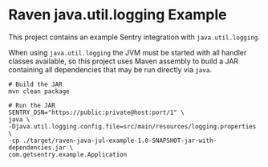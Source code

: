 # Raven java.util.logging Example

This project contains an example Sentry integration with `java.util.logging`.

When using `java.util.logging` the JVM must be started with all handler classes
available, so this project uses Maven assembly to build a JAR containing all
dependencies that may be run directly via `java`.

    # Build the JAR
    mvn clean package

    # Run the JAR
    SENTRY_DSN="https://public:private@host:port/1" \
    java \
    -Djava.util.logging.config.file=src/main/resources/logging.properties \
    -cp ./target/raven-java-jul-example-1.0-SNAPSHOT-jar-with-dependencies.jar \
    com.getsentry.example.Application